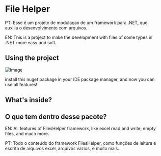 # File Helper

PT: Esse é um projeto de modulaçao de um framework para .NET, que auxilia o desenvolvimento com arquivos.


EN: This is a project to make the development with files of some types in .NET more easy and soft.

## Using the project

![image](https://github.com/victormontebello/FileHelper_Framework/assets/131495078/b06d8fe4-3f54-4895-bbde-5a4fe5d28d5e)

install this nuget package in your IDE package manager, and now you can use all features!

## What's inside?
## O que tem dentro desse pacote?

EN: All features of FilesHelper framework, like excel read and write, empty files, and much more.


PT: Todo o conteúdo do framework FilesHelper, como funções de leitura e escrita de arquivos excel, arquivos vazios, e muito mais.


